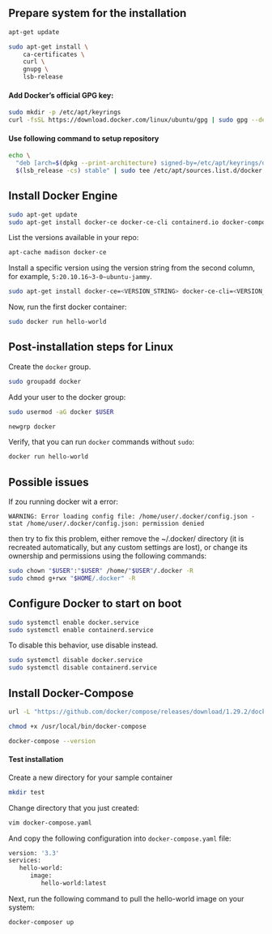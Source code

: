 ## Prepare system for the installation
```bash
apt-get update

sudo apt-get install \
    ca-certificates \
    curl \
    gnupg \
    lsb-release
```
#### Add Docker’s official GPG key:
```bash
sudo mkdir -p /etc/apt/keyrings
curl -fsSL https://download.docker.com/linux/ubuntu/gpg | sudo gpg --dearmor -o /etc/apt/keyrings/docker.gpg
```
#### Use following command to setup repository
```bash
echo \
  "deb [arch=$(dpkg --print-architecture) signed-by=/etc/apt/keyrings/docker.gpg] https://download.docker.com/linux/ubuntu \
  $(lsb_release -cs) stable" | sudo tee /etc/apt/sources.list.d/docker.list > /dev/null
```
## Install Docker Engine
```bash
sudo apt-get update
sudo apt-get install docker-ce docker-ce-cli containerd.io docker-compose-plugin
```
List the versions available in your repo:
```bash
apt-cache madison docker-ce
```
Install a specific version using the version string from the second column, for example, `5:20.10.16~3-0~ubuntu-jammy`.
```bash
sudo apt-get install docker-ce=<VERSION_STRING> docker-ce-cli=<VERSION_STRING> containerd.io docker-compose-plugin
```
Now, run the first docker container:
```bash
sudo docker run hello-world
```
## Post-installation steps for Linux
Create the `docker` group.
```bash
sudo groupadd docker
```
Add your user to the docker group:
```bash
sudo usermod -aG docker $USER

newgrp docker 
```
Verify, that you can run `docker` commands without `sudo`:
```bash
docker run hello-world
```

## Possible issues
If zou running docker wit a error:

```
WARNING: Error loading config file: /home/user/.docker/config.json -
stat /home/user/.docker/config.json: permission denied
```
then try to fix this problem, either remove the ~/.docker/ directory (it is recreated automatically, but any custom settings are lost), or change its ownership and permissions using the following commands:
```bash
sudo chown "$USER":"$USER" /home/"$USER"/.docker -R
sudo chmod g+rwx "$HOME/.docker" -R
 ```
 
## Configure Docker to start on boot
```bash
sudo systemctl enable docker.service
sudo systemctl enable containerd.service
```
To disable this behavior, use disable instead.
```bash
sudo systemctl disable docker.service
sudo systemctl disable containerd.service
```
## Install Docker-Compose
```bash
url -L "https://github.com/docker/compose/releases/download/1.29.2/docker-compose-$(uname -s)-$(uname -m)" -o /usr/local/bin/docker-compose

chmod +x /usr/local/bin/docker-compose

docker-compose --version
```
#### Test installation
Create a new directory for your sample container
```bash
mkdir test
```
Change directory that you just created:
```bash
vim docker-compose.yaml
```
And copy the following configuration into `docker-compose.yaml` file:
```bash
version: '3.3'
services:
   hello-world:
      image:
         hello-world:latest
```
Next, run the following command to pull the hello-world image on your system:
```bash
docker-composer up
```


